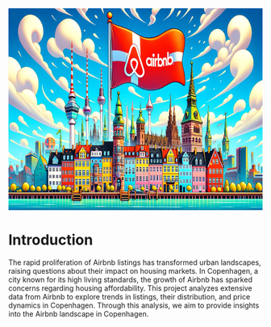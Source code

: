 <img src="../assets/main.webp" width="800" height="400" alt="Copenhagen with airbnb flag">

# Introduction
The rapid proliferation of Airbnb listings has transformed urban landscapes, raising questions about their impact on housing markets. In Copenhagen, a city known for its high living standards, the growth of Airbnb has sparked concerns regarding housing affordability. This project analyzes extensive data from Airbnb to explore trends in listings, their distribution, and price dynamics in Copenhagen. Through this analysis, we aim to provide insights into the Airbnb landscape in Copenhagen.
